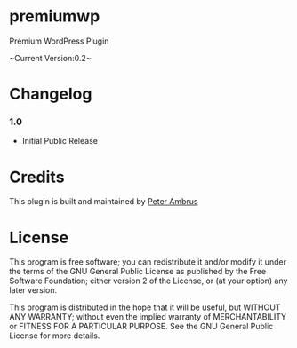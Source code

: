 premiumwp
=========

Prémium WordPress Plugin

~Current Version:0.2~

Changelog
===========

### 1.0
* Initial Public Release

Credits
===========

This plugin is built and maintained by [Peter Ambrus](http://surbma.hu)

License
===========

This program is free software; you can redistribute it and/or modify it under the terms of the GNU General Public License as published by the Free Software Foundation; either version 2 of the License, or (at your option) any later version.

This program is distributed in the hope that it will be useful, but WITHOUT ANY WARRANTY; without even the implied warranty of MERCHANTABILITY or FITNESS FOR A PARTICULAR PURPOSE.  See the GNU General Public License for more details.
